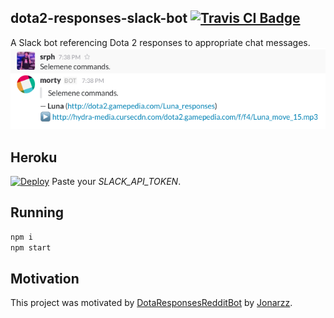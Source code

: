 ## dota2-responses-slack-bot [![Travis CI Badge](https://travis-ci.org/srph/dota2-responses-slack-bot.svg?branch=master)](https://travis-ci.org/srph/dota2-responses-slack-bot)
A Slack bot referencing Dota 2 responses to appropriate chat messages.
![preview](preview.png)

## Heroku
[![Deploy](https://www.herokucdn.com/deploy/button.svg)](https://heroku.com/deploy)
Paste your *SLACK_API_TOKEN*.

## Running
```bash
npm i
npm start
```

## Motivation
This project was motivated by [DotaResponsesRedditBot](https://github.com/Jonarzz/DotaResponsesRedditBot) by [Jonarzz](https://github.com/Jonarzz).